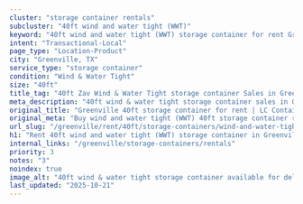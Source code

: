 ```yaml
---
cluster: "storage container rentals"
subcluster: "40ft wind and water tight (WWT)"
keyword: "40ft wind and water tight (WWT) storage container for rent Greenville, TX"
intent: "Transactional-Local"
page_type: "Location-Product"
city: "Greenville, TX"
service_type: "storage container"
condition: "Wind & Water Tight"
size: "40ft"
title_tag: "40ft Zav Wind & Water Tight storage container Sales in Greenville | LC Container"
meta_description: "40ft wind & water tight storage container sales in Greenville. Fast delivery, competitive pricing. Serving storage containers area. Quote ID: CF0. Call (214) 524-4168 for your free quote today."
original_title: "Greenville 40ft storage container for rent | LC Container"
original_meta: "Buy wind and water tight (WWT) 40ft storage container rent with local delivery in Greenville, TX. LC Container — local Since 2003. Request a fast quote today."
url_slug: "/greenville/rent/40ft/storage-containers/wind-and-water-tight-wwt"
h1: "Rent 40ft wind and water tight (WWT) storage container in Greenville"
internal_links: "/greenville/storage-containers/rentals"
priority: 3
notes: "3"
noindex: true
image_alt: "40ft wind & water tight storage container available for delivery in Greenville"
last_updated: "2025-10-21"
---
```


<!-- TODO: Add unique city/inventory copy, images, and internal links here. -->
